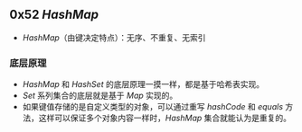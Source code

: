 ## 0x52 $HashMap$

- $HashMap$（由键决定特点）：无序、不重复、无索引

### 底层原理

- $HashMap$ 和 $HashSet$ 的底层原理一摸一样，都是基于哈希表实现。
- $Set$ 系列集合的底层就是基于 $Map$ 实现的。
- 如果键值存储的是自定义类型的对象，可以通过重写 $hashCode$ 和 $equals$ 方法，这样可以保证多个对象内容一样时，$HashMap$ 集合就能认为是重复的。

